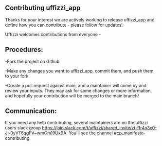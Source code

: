 ## Contributing uffizzi_app

Thanks for your interest we are actively working to release uffizzi_app and define how you can contribute - please follow for updates!

Uffizzi welcomes contributions from everyone -

## Procedures:

-Fork the project on Github

-Make any changes you want to uffizzi_app, commit them, and push them to your fork

-Create a pull request against main, and a maintainer will come by and review your inputs.  They may ask for some changes or more information, and hopefully your contribution will be merged to the main branch!

## Communication:

If you need any help contributing, several maintainers are on the uffizzi users slack group https://join.slack.com/t/uffizzi/shared_invite/zt-ffr4o3x0-J~0yVT6qgFV~wmGm19Ux9A.  You'll see the channel #cp_manifesto-contributing.
